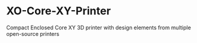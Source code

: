 # XO-Core-XY-Printer
Compact Enclosed Core XY 3D printer with design elements from multiple open-source printers
